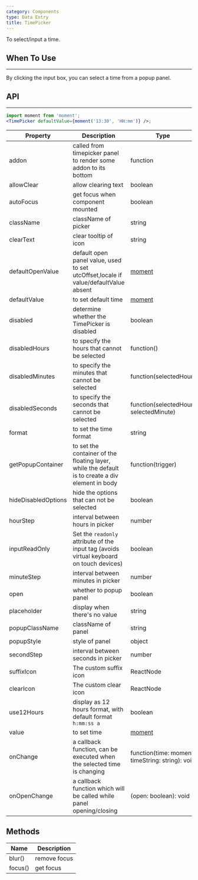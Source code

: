 ```yaml
---
category: Components
type: Data Entry
title: TimePicker
---
```


To select/input a time.

## When To Use

---

By clicking the input box, you can select a time from a popup panel.

## API

---

```jsx
import moment from 'moment';
<TimePicker defaultValue={moment('13:30', 'HH:mm')} />;
```

| Property | Description | Type | Default |
| --- | --- | --- | --- |
| addon | called from timepicker panel to render some addon to its bottom | function | - |
| allowClear | allow clearing text | boolean | true |
| autoFocus | get focus when component mounted | boolean | false |
| className | className of picker | string | '' |
| clearText | clear tooltip of icon | string | clear |
| defaultOpenValue | default open panel value, used to set utcOffset,locale if value/defaultValue absent | [moment](http://momentjs.com/) | moment() |
| defaultValue | to set default time | [moment](http://momentjs.com/) | - |
| disabled | determine whether the TimePicker is disabled | boolean | false |
| disabledHours | to specify the hours that cannot be selected | function() | - |
| disabledMinutes | to specify the minutes that cannot be selected | function(selectedHour) | - |
| disabledSeconds | to specify the seconds that cannot be selected | function(selectedHour, selectedMinute) | - |
| format | to set the time format | string | "HH:mm" |
| getPopupContainer | to set the container of the floating layer, while the default is to create a div element in body | function(trigger) | - |
| hideDisabledOptions | hide the options that can not be selected | boolean | false |
| hourStep | interval between hours in picker | number | 1 |
| inputReadOnly | Set the `readonly` attribute of the input tag (avoids virtual keyboard on touch devices) | boolean | false |
| minuteStep | interval between minutes in picker | number | 1 |
| open | whether to popup panel | boolean | false |
| placeholder | display when there's no value | string | "Time" |
| popupClassName | className of panel | string | '' |
| popupStyle | style of panel | object | - |
| secondStep | interval between seconds in picker | number | 1 |
| suffixIcon | The custom suffix icon | ReactNode | - |
| clearIcon | The custom clear icon | ReactNode | - |
| use12Hours | display as 12 hours format, with default format `h:mm:ss a` | boolean | false |
| value | to set time | [moment](http://momentjs.com/) | - |
| onChange | a callback function, can be executed when the selected time is changing | function(time: moment, timeString: string): void | - |
| onOpenChange | a callback function which will be called while panel opening/closing | (open: boolean): void | - |

## Methods

| Name    | Description  |
| ------- | ------------ |
| blur()  | remove focus |
| focus() | get focus    |

<style>.code-box-demo .ant-time-picker { margin: 0 8px 12px 0; }</style>
